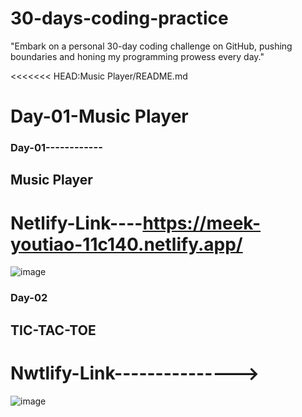 # 30-days-coding-practice
"Embark on a personal 30-day coding challenge on GitHub, pushing boundaries and honing my programming prowess every day."


<<<<<<< HEAD:Music Player/README.md

Day-01-Music Player
=======
### Day-01------------
## Music Player
# Netlify-Link----https://meek-youtiao-11c140.netlify.app/

![image](https://github.com/Sumitamahato/30-days-coding-practice/assets/113464291/93657362-9029-4555-b435-32ca490f939d)


### Day-02
## TIC-TAC-TOE
# Nwtlify-Link--------------->
![image](https://github.com/Sumitamahato/30-days-coding-practice/assets/113464291/60d7bf04-eb49-4b94-abb2-a8c850fbb8b2)

